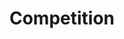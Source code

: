 ---
title: Competition
longTitle: 'Competition'
tags:
- gccommon
relatedTerm:
- "[[Competitiveness]]"
---